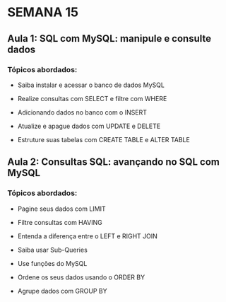 # SEMANA 15

## Aula 1: SQL com MySQL: manipule e consulte dados

### Tópicos abordados:

- Saiba instalar e acessar o banco de dados MySQL

- Realize consultas com SELECT e filtre com WHERE

- Adicionando dados no banco com o INSERT

- Atualize e apague dados com UPDATE e DELETE

- Estruture suas tabelas com CREATE TABLE e ALTER TABLE



## Aula 2: Consultas SQL: avançando no SQL com MySQL

### Tópicos abordados:

- Pagine seus dados com LIMIT

- Filtre consultas com HAVING

- Entenda a diferença entre o LEFT e RIGHT JOIN

- Saiba usar Sub-Queries

- Use funções do MySQL

- Ordene os seus dados usando o ORDER BY

- Agrupe dados com GROUP BY